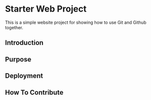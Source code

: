 # Starter Web Project

This is a simple website project for 
showing how to use Git and Github together.



## Introduction
## Purpose
## Deployment
## How To Contribute

